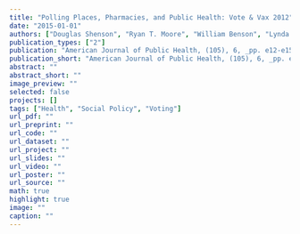```yaml
---
title: "Polling Places, Pharmacies, and Public Health: Vote & Vax 2012"
date: "2015-01-01"
authors: ["Douglas Shenson", "Ryan T. Moore", "William Benson", "Lynda A. Anderson"]
publication_types: ["2"]
publication: "American Journal of Public Health, (105), 6, _pp. e12-e15_"
publication_short: "American Journal of Public Health, (105), 6, _pp. e12-e15_"
abstract: ""
abstract_short: ""
image_preview: ""
selected: false
projects: []
tags: ["Health", "Social Policy", "Voting"]
url_pdf: ""
url_preprint: ""
url_code: ""
url_dataset: ""
url_project: ""
url_slides: ""
url_video: ""
url_poster: ""
url_source: ""
math: true
highlight: true
image: ""
caption: ""
---
```

